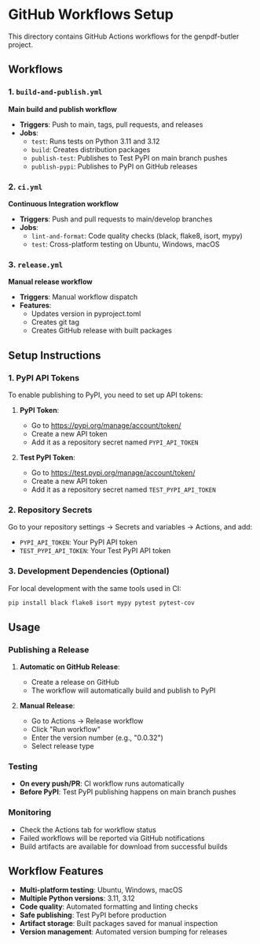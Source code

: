 # GitHub Workflows Setup

This directory contains GitHub Actions workflows for the genpdf-butler project.

## Workflows

### 1. `build-and-publish.yml`
**Main build and publish workflow**

- **Triggers**: Push to main, tags, pull requests, and releases
- **Jobs**:
  - `test`: Runs tests on Python 3.11 and 3.12
  - `build`: Creates distribution packages
  - `publish-test`: Publishes to Test PyPI on main branch pushes
  - `publish-pypi`: Publishes to PyPI on GitHub releases

### 2. `ci.yml`
**Continuous Integration workflow**

- **Triggers**: Push and pull requests to main/develop branches
- **Jobs**:
  - `lint-and-format`: Code quality checks (black, flake8, isort, mypy)
  - `test`: Cross-platform testing on Ubuntu, Windows, macOS

### 3. `release.yml`
**Manual release workflow**

- **Triggers**: Manual workflow dispatch
- **Features**:
  - Updates version in pyproject.toml
  - Creates git tag
  - Creates GitHub release with built packages

## Setup Instructions

### 1. PyPI API Tokens

To enable publishing to PyPI, you need to set up API tokens:

1. **PyPI Token**:
   - Go to https://pypi.org/manage/account/token/
   - Create a new API token
   - Add it as a repository secret named `PYPI_API_TOKEN`

2. **Test PyPI Token**:
   - Go to https://test.pypi.org/manage/account/token/
   - Create a new API token
   - Add it as a repository secret named `TEST_PYPI_API_TOKEN`

### 2. Repository Secrets

Go to your repository settings → Secrets and variables → Actions, and add:

- `PYPI_API_TOKEN`: Your PyPI API token
- `TEST_PYPI_API_TOKEN`: Your Test PyPI API token

### 3. Development Dependencies (Optional)

For local development with the same tools used in CI:

```bash
pip install black flake8 isort mypy pytest pytest-cov
```

## Usage

### Publishing a Release

1. **Automatic on GitHub Release**:
   - Create a release on GitHub
   - The workflow will automatically build and publish to PyPI

2. **Manual Release**:
   - Go to Actions → Release workflow
   - Click "Run workflow"
   - Enter the version number (e.g., "0.0.32")
   - Select release type

### Testing

- **On every push/PR**: CI workflow runs automatically
- **Before PyPI**: Test PyPI publishing happens on main branch pushes

### Monitoring

- Check the Actions tab for workflow status
- Failed workflows will be reported via GitHub notifications
- Build artifacts are available for download from successful builds

## Workflow Features

- **Multi-platform testing**: Ubuntu, Windows, macOS
- **Multiple Python versions**: 3.11, 3.12
- **Code quality**: Automated formatting and linting checks
- **Safe publishing**: Test PyPI before production
- **Artifact storage**: Built packages saved for manual inspection
- **Version management**: Automated version bumping for releases
